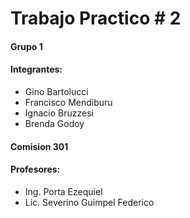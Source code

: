 # Trabajo Practico # 2
#### Grupo 1
#### Integrantes:
* Gino Bartolucci
* Francisco Mendiburu
* Ignacio Bruzzesi
* Brenda Godoy
	
#### Comision 301
#### Profesores:
* Ing. Porta Ezequiel
* Lic. Severino Guimpel Federico
